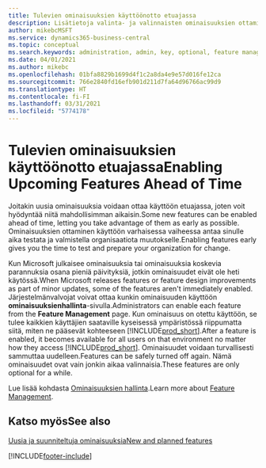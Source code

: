 ```yaml
---
title: Tulevien ominaisuuksien käyttöönotto etuajassa
description: Lisätietoja valinta- ja valinnaisten ominaisuuksien ottamisesta käyttöön ennen kuin ne tulevat pakollisiksi.
author: mikebcMSFT
ms.service: dynamics365-business-central
ms.topic: conceptual
ms.search.keywords: administration, admin, key, optional, feature management, early access, preview
ms.date: 04/01/2021
ms.author: mikebc
ms.openlocfilehash: 01bfa8829b1699d4f1c2a8da4e9e57d016fe12ca
ms.sourcegitcommit: 766e2840fd16efb901d211d7fa64d96766ac99d9
ms.translationtype: HT
ms.contentlocale: fi-FI
ms.lasthandoff: 03/31/2021
ms.locfileid: "5774178"
---
```

# <a name="enabling-upcoming-features-ahead-of-time"></a><span data-ttu-id="80fcb-103">Tulevien ominaisuuksien käyttöönotto etuajassa</span><span class="sxs-lookup"><span data-stu-id="80fcb-103">Enabling Upcoming Features Ahead of Time</span></span>

<span data-ttu-id="80fcb-104">Joitakin uusia ominaisuuksia voidaan ottaa käyttöön etuajassa, joten voit hyödyntää niitä mahdollisimman aikaisin.</span><span class="sxs-lookup"><span data-stu-id="80fcb-104">Some new features can be enabled ahead of time, letting you take advantage of them as early as possible.</span></span> <span data-ttu-id="80fcb-105">Ominaisuuksien ottaminen käyttöön varhaisessa vaiheessa antaa sinulle aika testata ja valmistella organisaatiota muutokselle.</span><span class="sxs-lookup"><span data-stu-id="80fcb-105">Enabling features early gives you the time to test and prepare your organization for change.</span></span>

<span data-ttu-id="80fcb-106">Kun Microsoft julkaisee ominaisuuksia tai ominaisuuksia koskevia parannuksia osana pieniä päivityksiä, jotkin ominaisuudet eivät ole heti käytössä.</span><span class="sxs-lookup"><span data-stu-id="80fcb-106">When Microsoft releases features or feature design improvements as part of minor updates, some of the features aren't immediately enabled.</span></span> <span data-ttu-id="80fcb-107">Järjestelmänvalvojat voivat ottaa kunkin ominaisuuden käyttöön **ominaisuuksienhallinta**-sivulla.</span><span class="sxs-lookup"><span data-stu-id="80fcb-107">Administrators can enable each feature from the **Feature Management** page.</span></span> <span data-ttu-id="80fcb-108">Kun ominaisuus on otettu käyttöön, se tulee kaikkien käyttäjien saataville kyseisessä ympäristössä riippumatta siitä, miten ne pääsevät kohteeseen [!INCLUDE[prod_short](includes/prod_short.md)].</span><span class="sxs-lookup"><span data-stu-id="80fcb-108">After a feature is enabled, it becomes available for all users on that environment no matter how they access [!INCLUDE[prod_short](includes/prod_short.md)].</span></span> <span data-ttu-id="80fcb-109">Ominaisuudet voidaan turvallisesti sammuttaa uudelleen.</span><span class="sxs-lookup"><span data-stu-id="80fcb-109">Features can be safely turned off again.</span></span> <span data-ttu-id="80fcb-110">Nämä ominaisuudet ovat vain jonkin aikaa valinnaisia.</span><span class="sxs-lookup"><span data-stu-id="80fcb-110">These features are only optional for a while.</span></span>

<span data-ttu-id="80fcb-111">Lue lisää kohdasta [Ominaisuuksien hallinta](/dynamics365/business-central/dev-itpro/administration/feature-management).</span><span class="sxs-lookup"><span data-stu-id="80fcb-111">Learn more about [Feature Management](/dynamics365/business-central/dev-itpro/administration/feature-management).</span></span>  

## <a name="see-also"></a><span data-ttu-id="80fcb-112">Katso myös</span><span class="sxs-lookup"><span data-stu-id="80fcb-112">See also</span></span>

[<span data-ttu-id="80fcb-113">Uusia ja suunniteltuja ominaisuuksia</span><span class="sxs-lookup"><span data-stu-id="80fcb-113">New and planned features</span></span>](/dynamics365-release-plan/2021wave1/)  


[!INCLUDE[footer-include](includes/footer-banner.md)]